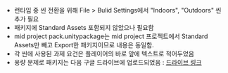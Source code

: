 * 런타임 중 씬 전환을 위해 File > Bulid Settings에서 "Indoors", "Outdoors" 씬 추가 필요
* 패키지에 Standard Assets 포함되지 않았으나 필요함
* mid project pack.unitypackage는 mid project 프로젝트에서 Standard Assets만 빼고 Export한 패키지이므로 내용은 동일함.
* 각 씬에 사용된 과제 요건은 플레이어의 바로 앞에 텍스트로 적어두었음
* 용량 문제로 패키지는 다음 구글 드라이브에 업로드되었음 : [드라이브 링크](https://drive.google.com/drive/folders/1QinrJaz0YSsYu8wTWnczQZJutcRZ4ofo?usp=sharing)